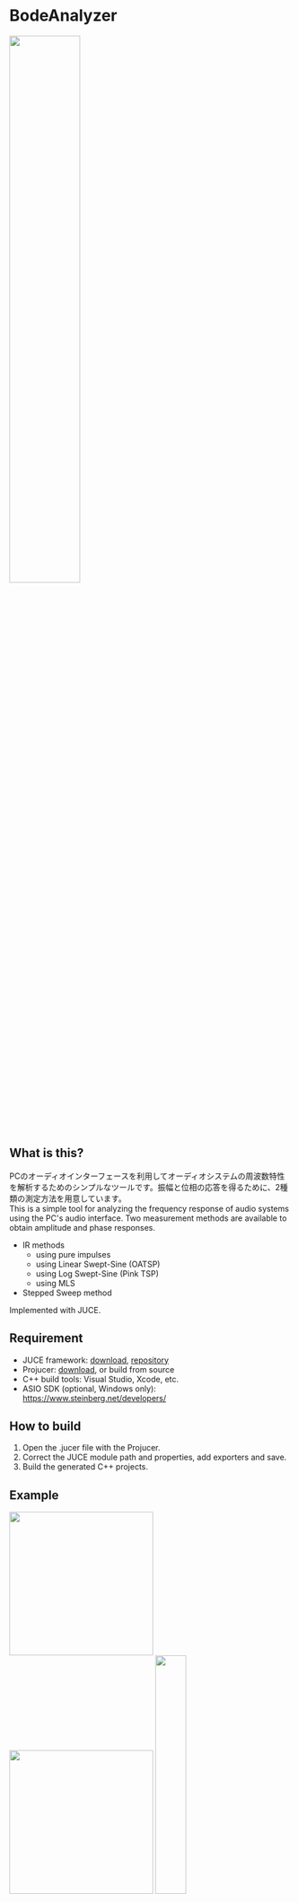 # BodeAnalyzer
 
 <img src="media/screenshot-ir.png" width="50%">

 ## What is this?

PCのオーディオインターフェースを利用してオーディオシステムの周波数特性を解析するためのシンプルなツールです。振幅と位相の応答を得るために、2種類の測定方法を用意しています。  
 This is a simple tool for analyzing the frequency response of audio systems using the PC's audio interface. Two measurement methods are available to obtain amplitude and phase responses.  

 * IR methods
    * using pure impulses
    * using Linear Swept-Sine (OATSP)
    * using Log Swept-Sine (Pink TSP)
    * using MLS
 * Stepped Sweep method

 Implemented with JUCE.

 ## Requirement

* JUCE framework: [download](https://juce.com/get-juce/download), [repository](https://github.com/juce-framework/JUCE)
* Projucer: [download](https://juce.com/discover/projucer), or build from source
* C++ build tools: Visual Studio, Xcode, etc.
* ASIO SDK (optional, Windows only): https://www.steinberg.net/developers/

 ## How to build

1. Open the .jucer file with the Projucer.
2. Correct the JUCE module path and properties, add exporters and save.
3. Build the generated C++ projects.

## Example

<img src="media/example schematic.svg" width="256">
<img src="media/example hardware.jpg" width="256">
<img src="media/example measurement.png" width="33%">

## Written by

[yu2924](https://twitter.com/yu2924)

## License

CC0 1.0 Universal

---

## Appendix

### The Latency Probe

時間の遅れは位相の遅れとして測定されるので、システムの往復レイテンシを正確に把握することは重要です。この機能では、探査信号と応答信号の相互相関関数を求めることによってターゲットシステムを経由した往復レイテンシを特定します。探査信号として非周期的な乱数列を使用します。  
Since time delay is measured as a phase delay, it is important to determine the precise round-trip latency of the system. This function identifies the round-trip latency through the target system by determining the cross-correlation function between the probe signal and the response signal. An acyclic random number sequence is used as the probe signal.  

<img src="media/diagram-latency_probe.svg">  

fig. Latency Probe processing flow diagram

<img src="media/corr-stimulus.png" width="25%">fig. random number sequence as plobe signal (a)

<img src="media/corr-response.png" width="25%">fig. delayed and deformed response signal (b)

<img src="media/corr-result.png" width="25%">fig. obtained correlation function (c)

### The Swept-Sine method

この手法では、Swept-Sineと呼ばれる刺激信号を使用してターゲットシステムのインパルス応答を求め、それを変換することで周波数応答を得ます。Swept-SineはTSP (time stretched pulse)としても知られています。  
The method uses a stimulus signal called the Swept-Sine to obtain the impulse response of the target system, and then transforms it to obtain the frequency response. Swept-Sine is also known as TSP (time stretched pulse).  

<img src="media/diagram-swept_sine.svg">  

fig. Swept-Sine Method processing flow diagram

definitions:

$$N: \text{length of the entire stimulus signal}$$

$$m: \text{the pulse width constant,}\ \lt N/2$$

$$H'(n): \text{conjugate of}\ H(n)$$

$$j: \text{imaginary unit,}\ \sqrt{-1}$$

Linear Swept-Sine (OATSP):

$$
H(n)=
\begin{cases}
exp(\frac{-j 4 m \pi n^2}{N^2}), & \quad 0 \leq n \leq N/2\\
H'(N - n), & \quad N/2 < n < N, \text{conjugate symmetric}\\
\end{cases}
$$

Log Swept-Sine (Pink TSP):

$$
H(n)=
\begin{cases}
1, & \quad n = 0\\
\frac{exp(j \alpha n log(n))}{\sqrt{n}}, & \quad 0 < n \leq N/2\\
H'(N - n), & \quad N/2 < n < N, \text{conjugate symmetric}\\
\end{cases}
$$

where

$$
\alpha = \frac{2 m \pi}{((N / 2) log(N / 2))}
$$

Inverse Function:

$$
H^{-1}(n) = 1 / H(n)
$$

<img src="media/tsp-prerotation.png" width="25%">fig. linear tsp signal generated according to the formula

<img src="media/tsp-postrotation.png" width="25%">fig. linear tsp signal with rotation applied

<img src="media/ir-prerotation.png" width="25%">fig. obtained impulse response

<img src="media/ir-postrotation.png" width="25%">fig. impulse response with rotation applied

### The MLS Method

この手法では、MLS (maximum length sequence, M系列)を刺激信号に使用してターゲットシステムのインパルス応答を求め、それを変換することで周波数応答を得ます。  
The method uses the MLS (maximum length sequence, m-sequence) as the stimulus signal to obtain the impulse response of the target system, and then transforms it to obtain the frequency response.

<img src="media/diagram-mls.svg">  

fig. MLS Method processing flow diagram

### The Stepped Sweep Method

この手法では、一ステップごとに刺激信号の周波数を変化させ、対応する振幅と位相の応答を逐次測定します。古典的な周波数応答の測定方法です。  
In this method, the frequency of the stimulus signal is varied at each step and the corresponding amplitude and phase responses are measured successively. It is a classical frequency response measurement method.  

<img src="media/diagram-stepped_sweep.svg">  

fig. Stepped Sweep Method processing flow diagram
